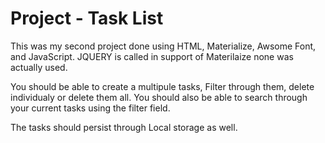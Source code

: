 # Project - Task List

This was my second project done using HTML, Materialize, Awsome Font, and JavaScript. JQUERY is called in support of Materilaize none was actually used.

You should be able to create a multipule tasks,  Filter through them, delete individualy or delete them all.  You should also be able to search through your current tasks using the filter field.

The tasks should persist through Local storage as well.
